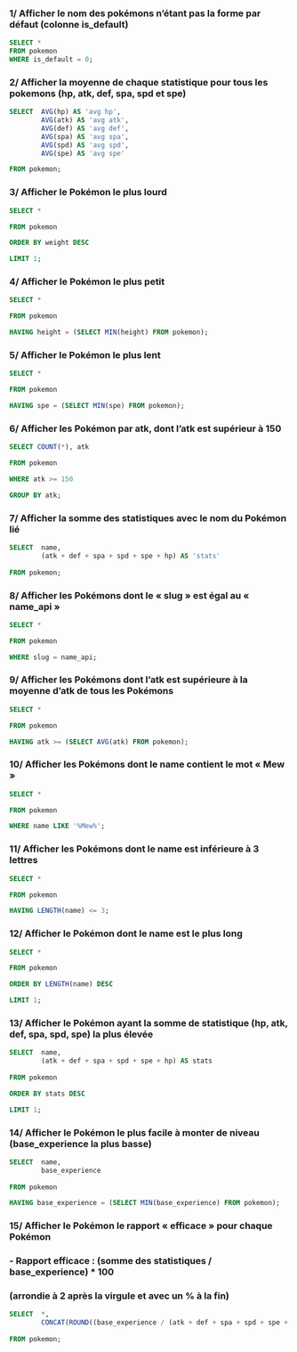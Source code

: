 
### 1/ Afficher le nom des pokémons n’étant pas la forme par défaut (colonne is_default)

```sql
SELECT *
FROM pokemon
WHERE is_default = 0;
```


### 2/ Afficher la moyenne de chaque statistique pour tous les pokemons (hp, atk, def, spa, spd et spe)

```sql
SELECT	AVG(hp) AS 'avg hp',
		AVG(atk) AS 'avg atk',
		AVG(def) AS 'avg def',
		AVG(spa) AS 'avg spa',
		AVG(spd) AS 'avg spd',
		AVG(spe) AS 'avg spe'

FROM pokemon;
```


### 3/ Afficher le Pokémon le plus lourd

```sql
SELECT *

FROM pokemon

ORDER BY weight DESC

LIMIT 1;
```


### 4/ Afficher le Pokémon le plus petit

```sql
SELECT *

FROM pokemon

HAVING height = (SELECT MIN(height) FROM pokemon);
```


### 5/ Afficher le Pokémon le plus lent

```sql
SELECT *

FROM pokemon

HAVING spe = (SELECT MIN(spe) FROM pokemon);
```


### 6/ Afficher les Pokémon par atk, dont l’atk est supérieur à 150

```sql
SELECT COUNT(*), atk

FROM pokemon

WHERE atk >= 150

GROUP BY atk;
```


### 7/ Afficher la somme des statistiques avec le nom du Pokémon lié

```sql
SELECT	name,
		(atk + def + spa + spd + spe + hp) AS 'stats'
		
FROM pokemon;
```


### 8/ Afficher les Pokémons dont le « slug » est égal au « name_api »

```sql
SELECT *

FROM pokemon

WHERE slug = name_api;
```


### 9/ Afficher les Pokémons dont l’atk est supérieure à la moyenne d’atk de tous les Pokémons

```sql
SELECT *

FROM pokemon

HAVING atk >= (SELECT AVG(atk) FROM pokemon);
```


### 10/ Afficher les Pokémons dont le name contient le mot « Mew »

```sql
SELECT *

FROM pokemon

WHERE name LIKE '%Mew%';
```


### 11/ Afficher les Pokémons dont le name est inférieure à 3 lettres

```sql
SELECT *

FROM pokemon

HAVING LENGTH(name) <= 3;
```


### 12/ Afficher le Pokémon dont le name est le plus long

```sql
SELECT *

FROM pokemon

ORDER BY LENGTH(name) DESC

LIMIT 1;
```


### 13/ Afficher le Pokémon ayant la somme de statistique (hp, atk, def, spa, spd, spe) la plus élevée

```sql
SELECT	name,
		(atk + def + spa + spd + spe + hp) AS stats
		
FROM pokemon

ORDER BY stats DESC

LIMIT 1;
```


### 14/ Afficher le Pokémon le plus facile à monter de niveau (base_experience la plus basse)

```sql
SELECT	name,
		base_experience
		
FROM pokemon

HAVING base_experience = (SELECT MIN(base_experience) FROM pokemon);
```


### 15/ Afficher le Pokémon le rapport « efficace » pour chaque Pokémon
### - Rapport efficace : (somme des statistiques / base_experience) * 100
### (arrondie à 2 après la virgule et avec un % à la fin)

```sql
SELECT	*,
		CONCAT(ROUND((base_experience / (atk + def + spa + spd + spe + hp)) * 100, 2), '%')
		
FROM pokemon;
```
		
		